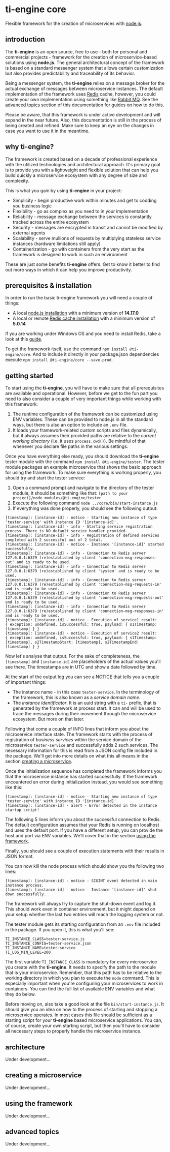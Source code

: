 # ti-engine core
Flexible framework for the creation of microservices with [node.js](https://nodejs.org/).

## introduction
The **ti-engine** is an open source, free to use - both for personal and commercial projects - framework for the creation of microservice-based solutions using **node.js**. The general architectural concept of the framework is based on a standard messenger system that allows certain customization but also provides predictability and traceability of its behavior.

Being a messenger system, the **ti-engine** relies on a message broker for the actual exchange of messages between microservice instances. The default implementation of the framework uses [Redis](https://redis.io/) cache, however, you could create your own implementation using something like [Rabbit MQ](https://www.rabbitmq.com/). See the [advanced topics](#advanced-topics) section of this documentation for guides on how to do this.

Please be aware, that this framework is under active development and will expand in the near future. Also, this documentation is still in the process of being created and refined. Make sure to keep an eye on the changes in case you want to use it in the meantime.

## why ti-engine?
The framework is created based on a decade of professional experience with the utilized technologies and architectural approach. It's primary goal is to provide you with a lightweight and flexible solution that can help you build quickly a microservice ecosystem with any degree of size and complexity.

This is what you gain by using **ti-engine** in your project:
* Simplicity - begin productive work within minutes and get to codding you business logic
* Flexibility - go as complex as you need to in your implementation
* Reliability - message exchange between the services is constantly tracked across the entire ecosystem
* Security - messages are encrypted in transit and cannot be modified by external agents
* Scalability - serve mullions of requests by multiplying stateless service instances (hardware limitations still apply)
* Containerization - go with containers from the very start as the framework is designed to work in such an environment

These are just some benefits **ti-engine** offers. Get to know it better to find out more ways in which it can help you improve productivity.

## prerequisites & installation
In order to run the basic ti-engine framework you will need a couple of things:
* A local [node.js installation](https://nodejs.org/en/download/) with a minimum version of **14.17.0**
* A local or remote [Redis cache installation](https://redis.io/download) with a minimum version of **5.0.14**

If you are working under Windows OS and you need to install Redis, take a look at this [guide](https://redis.com/blog/redis-on-windows-10/).

To get the framework itself, use the command `npm install @ti-engine/core`. And to include it directly in your package.json dependencies execute `npm install @ti-engine/core --save-prod`.

## getting started
To start using the **ti-engine**, you will have to make sure that all prerequisites are available and operational. However, before we get to the fun part you need to also consider a couple of very important things while working with this framework:
1. The runtime configuration of the framework can be customized using ENV variables. These can be provided to node.js in all the standard ways, but there is also an option to include an `.env` file.
2. It loads your framework-related custom scripts and files dynamically, but it always assumes their provided paths are relative to the _current working directory_ (i.e. it uses `process.cwd()`). Be mindful of that whenever you declare file paths in the various settings.

Once you have everything else ready, you should download the **ti-engine** tester module with the command `npm install @ti-engine/tester`. The tester module packages an example microservice that shows the basic approach for using the framework. To make sure everything is working properly, you should try and start the tester service:
1. Open a command prompt and navigate to the directory of the tester module; it should be something like that:
`[path to your project]/node_modules/@ti-engine/tester`
2. Execute the following command `node ../core/bin/start-instance.js`
3. If everything was done properly, you should see the following output:
```shell
[timestamp]: [instance-id] - notice - Starting new instance of type 'tester-service' with instance ID '[instance-id]'.
[timestamp]: [instance-id] - info - Starting service registration process. There is NO default service handler provided.
[timestamp]: [instance-id] - info - Registration of defined services completed with 2 successful out of 2 total.
[timestamp]: [instance-id] - notice - Instance '[instance-id]' started successfully.
[timestamp]: [instance-id] - info - Connection to Redis server 127.0.0.1:6379 (re)established by client 'connection-msg-responses-out' and is ready to be used.
[timestamp]: [instance-id] - info - Connection to Redis server 127.0.0.1:6379 (re)established by client 'system' and is ready to be used.
[timestamp]: [instance-id] - info - Connection to Redis server 127.0.0.1:6379 (re)established by client 'connection-msg-requests-in' and is ready to be used.
[timestamp]: [instance-id] - info - Connection to Redis server 127.0.0.1:6379 (re)established by client 'connection-msg-requests-out' and is ready to be used.
[timestamp]: [instance-id] - info - Connection to Redis server 127.0.0.1:6379 (re)established by client 'connection-msg-responses-in' and is ready to be used.
[timestamp]: [instance-id] - notice - Execution of service1 result:
{ exception: undefined, isSuccessful: true, payload: { s1Timestamp: [timestamp] } }
[timestamp]: [instance-id] - notice - Execution of service2 result:
{ exception: undefined, isSuccessful: true, payload: { s1Timestamp: [timestamp], s2TimestampStart: [timestamp], s2TimestampEnd: [timestamp] } }
```
Now let's analyse that output. For the sake of completeness, the `[timestamp]` and `[instance-id]` are placeholders of the actual values you'll see there. The timestamps are in UTC and show a date followed by time.

At the start of the output log you can see a NOTICE that tells you a couple of important things:
* The instance name - in this case `tester-service`. In the terminology of the framework, this is also known as a _service domain name_.
* The _instance identificator_. It is an uuid string with a `ti-` prefix, that is generated by the framework at process start. It can and will be used to trace the messages during their movement through the microservice ecosystem. But more on that later.

Following that come a couple of INFO lines that inform you about the microservice interface state. The framework starts with the process of registration of _business services_ within the service domain of the microservice `tester-service` and successfully adds 2 such services. The necessary information for this is read from a JSON config file included in the package. We'll get into more details on what this all means in the section [creating a microservice](#creating-a-microservice).

Once the initialization sequence has completed the framework informs you that the microservice instance has started successfully. If the framework encountered an error during initialization instead, you would see something like this:
```shell
[timestamp]: [instance-id] - notice - Starting new instance of type 'tester-service' with instance ID '[instance-id]'.
[timestamp]: [instance-id] - alert - Error detected in the instance startup script!
```
The following 5 lines inform you about the successful connection to Redis. The default configuration assumes that your Redis is running on localhost and uses the default port. If you have a different setup, you can provide the host and port via ENV variables. We'll cover that in the section [using the framework](#using-the-framework).

Finally, you should see a couple of execution statements with their results in JSON format.

You can now kill the node process which should show you the following two lines:
```shell
[timestamp]: [instance-id] - notice - SIGINT event detected in main instance process.
[timestamp]: [instance-id] - notice - Instance '[instance-id]' shut down successfully.
```
The framework will always try to capture the shut-down event and log it. This should work even in container environment, but it might depend on your setup whether the last two entries will reach the logging system or not.

The tester module gets its starting configuration from an `.env` file included in the package. If you open it, this is what you'll see:
```shell
TI_INSTANCE_CLASS=tester-service.js
TI_INSTANCE_CONFIG=tester-service.json
TI_INSTANCE_NAME=tester-service
TI_LOG_MIN_LEVEL=200
```
The first variable `TI_INSTANCE_CLASS` is mandatory for every microservice you create with the **ti-engine**. It needs to specify the path to the module that is your microservice. Remember, that this path has to be relative to the working directory in which you plan to execute the `node` command. This is especially important when you're configuring your microservices to work in containers. You can find the full list of available ENV variables and what they do below.

Before moving on, also take a good look at the file `bin/start-instance.js`. It should give you an idea on how to the process of starting and stopping a microservice operates. In most cases this file should be sufficient as a starting script for your **ti-engine** based microservice applications. You can, of course, create your own starting script, but then you'll have to consider all necessary steps to properly handle the microservice instance.

## architecture
Under development...

## creating a microservice
Under development...

## using the framework
Under development...

## advanced topics
Under development...
